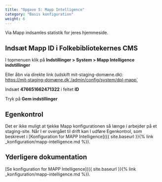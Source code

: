 ```yaml
---
title: "Opgave 5: Mapp Intelligence"
category: "Basis konfiguration"
weight: 6
---
```


Via Mapp indsamles statistik for jeres hjemmeside. 

## Indsæt Mapp ID i Folkebibliotekernes CMS
I topmenuen klik på **Indstillinger > System > Mapp Intelligence indstillinger**

Eller åbn via direkte link (udskift mit-staging-domæne.dk):\
https://mit-staging-domæne.dk`/admin/config/system/dpl-mapp`

Indsæt **476651662471322** i feltet **ID**

Tryk på **Gem indstillinger**

## Egenkontrol
Det er ikke muligt at tjekke Mapp konfigurationen så længe i arbejder på et staging-site. Når I er overgået til drift kan I udføre Egenkontrol, som beskrevet i [Konfiguration for MAPP Intelligence]({{ site.baseurl }}{% link _konfiguration/mapp-intelligence.md %}).

## Yderligere dokumentation 
[Se konfiguration for MAPP Intelligence]({{ site.baseurl }}{% link _konfiguration/mapp-intelligence.md %}).
